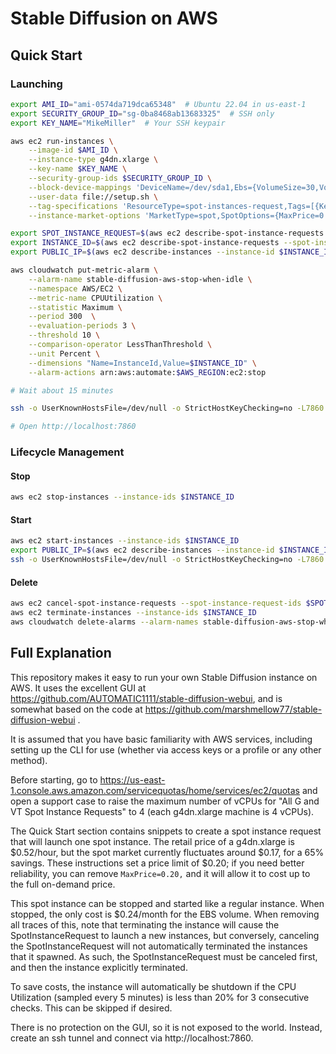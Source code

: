 # Stable Diffusion on AWS

## Quick Start

### Launching

```bash
export AMI_ID="ami-0574da719dca65348"  # Ubuntu 22.04 in us-east-1
export SECURITY_GROUP_ID="sg-0ba8468ab13683325"  # SSH only
export KEY_NAME="MikeMiller"  # Your SSH keypair

aws ec2 run-instances \
    --image-id $AMI_ID \
    --instance-type g4dn.xlarge \
    --key-name $KEY_NAME \
    --security-group-ids $SECURITY_GROUP_ID \
    --block-device-mappings 'DeviceName=/dev/sda1,Ebs={VolumeSize=30,VolumeType=gp3}' \
    --user-data file://setup.sh \
    --tag-specifications 'ResourceType=spot-instances-request,Tags=[{Key=creator,Value=stable-diffusion-aws}]' \
    --instance-market-options 'MarketType=spot,SpotOptions={MaxPrice=0.20,SpotInstanceType=persistent,InstanceInterruptionBehavior=stop}'

export SPOT_INSTANCE_REQUEST=$(aws ec2 describe-spot-instance-requests --filters 'Name=tag:creator,Values=stable-diffusion-aws' | jq -r '.SpotInstanceRequests[].SpotInstanceRequestId')
export INSTANCE_ID=$(aws ec2 describe-spot-instance-requests --spot-instance-request-ids $SPOT_INSTANCE_REQUEST | jq -r '.SpotInstanceRequests[].InstanceId')
export PUBLIC_IP=$(aws ec2 describe-instances --instance-id $INSTANCE_ID | jq -r '.Reservations[].Instances[].PublicIpAddress')

aws cloudwatch put-metric-alarm \
    --alarm-name stable-diffusion-aws-stop-when-idle \
    --namespace AWS/EC2 \
    --metric-name CPUUtilization \
    --statistic Maximum \
    --period 300  \
    --evaluation-periods 3 \
    --threshold 10 \
    --comparison-operator LessThanThreshold \
    --unit Percent \
    --dimensions "Name=InstanceId,Value=$INSTANCE_ID" \
    --alarm-actions arn:aws:automate:$AWS_REGION:ec2:stop

# Wait about 15 minutes

ssh -o UserKnownHostsFile=/dev/null -o StrictHostKeyChecking=no -L7860:localhost:7860 ubuntu@$PUBLIC_IP

# Open http://localhost:7860
```

### Lifecycle Management

#### Stop

```bash
aws ec2 stop-instances --instance-ids $INSTANCE_ID
```

#### Start

```bash
aws ec2 start-instances --instance-ids $INSTANCE_ID
export PUBLIC_IP=$(aws ec2 describe-instances --instance-id $INSTANCE_ID | jq -r '.Reservations[].Instances[].PublicIpAddress')
ssh -o UserKnownHostsFile=/dev/null -o StrictHostKeyChecking=no -L7860:localhost:7860 ubuntu@$PUBLIC_IP
```

#### Delete

```bash
aws ec2 cancel-spot-instance-requests --spot-instance-request-ids $SPOT_INSTANCE_REQUEST
aws ec2 terminate-instances --instance-ids $INSTANCE_ID
aws cloudwatch delete-alarms --alarm-names stable-diffusion-aws-stop-when-idle
```

## Full Explanation

This repository makes it easy to run your own Stable Diffusion instance on AWS. It uses the excellent GUI at https://github.com/AUTOMATIC1111/stable-diffusion-webui, and is somewhat based on the code at https://github.com/marshmellow77/stable-diffusion-webui .

It is assumed that you have basic familiarity with AWS services, including setting up the CLI for use (whether via access keys or a profile or any other method).

Before starting, go to https://us-east-1.console.aws.amazon.com/servicequotas/home/services/ec2/quotas and open a support case to raise the maximum number of vCPUs for "All G and VT Spot Instance Requests" to 4 (each g4dn.xlarge machine is 4 vCPUs).

The Quick Start section contains snippets to create a spot instance request that will launch one spot instance. The retail price of a g4dn.xlarge is $0.52/hour, but the spot market currently fluctuates around $0.17, for a 65% savings. These instructions set a price limit of $0.20; if you need better reliability, you can remove `MaxPrice=0.20,` and it will allow it to cost up to the full on-demand price.

This spot instance can be stopped and started like a regular instance. When stopped, the only cost is $0.24/month for the EBS volume. When removing all traces of this, note that terminating the instance will cause the SpotInstanceRequest to launch a new instances, but conversely, canceling the SpotInstanceRequest will not automatically terminated the instances that it spawned. As such, the SpotInstanceRequest must be canceled first, and then the instance explicitly terminated.

To save costs, the instance will automatically be shutdown if the CPU Utilization (sampled every 5 minutes) is less than 20% for 3 consecutive checks. This can be skipped if desired.

There is no protection on the GUI, so it is not exposed to the world. Instead, create an ssh tunnel and connect via http://localhost:7860. 
